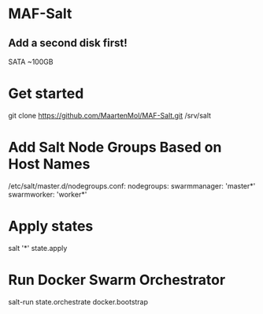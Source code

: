 # MAF-Salt
## Add a second disk first!
SATA ~100GB

# Get started
git clone https://github.com/MaartenMol/MAF-Salt.git /srv/salt

# Add Salt Node Groups Based on Host Names
/etc/salt/master.d/nodegroups.conf:
nodegroups:
  swarmmanager: 'master*'
  swarmworker: 'worker*'

# Apply states
salt '*' state.apply

# Run Docker Swarm Orchestrator
salt-run state.orchestrate docker.bootstrap
